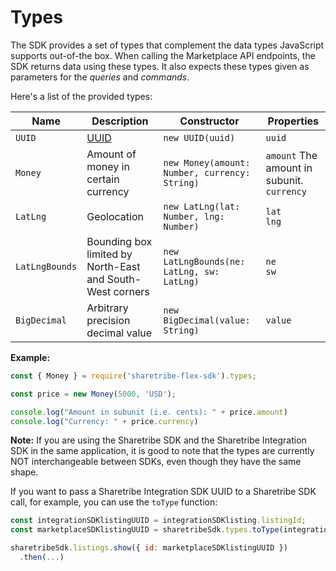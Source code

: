 # Types

The SDK provides a set of types that complement the data types JavaScript
supports out-of-the box. When calling the Marketplace API endpoints, the SDK
returns data using these types. It also expects these types given as parameters
for the *queries* and *commands*.

Here's a list of the provided types:

| Name | Description | Constructor | Properties |
| ---- | ----------- | ----------- | ---------- |
| `UUID` | [UUID](https://en.wikipedia.org/wiki/Universally_unique_identifier) | `new UUID(uuid)` | `uuid`<br /> |
| `Money` | Amount of money in certain currency | `new Money(amount: Number, currency: String)` | `amount` The amount in subunit.<br />`currency`<br /> |
| `LatLng` | Geolocation | `new LatLng(lat: Number, lng: Number)` | `lat`<br />`lng`<br /> |
| `LatLngBounds` | Bounding box limited by North-East and South-West corners | `new LatLngBounds(ne: LatLng, sw: LatLng)` | `ne`<br />`sw`<br /> |
| `BigDecimal` | Arbitrary precision decimal value | `new BigDecimal(value: String)` | `value` |

**Example:**

```js
const { Money } = require('sharetribe-flex-sdk').types;

const price = new Money(5000, 'USD');

console.log("Amount in subunit (i.e. cents): " + price.amount)
console.log("Currency: " + price.currency)
```

**Note:** If you are using the Sharetribe SDK and the Sharetribe Integration SDK 
in the same application, it is good to note that the types are currently 
NOT interchangeable between SDKs, even though they have the same shape. 

If you want to pass a Sharetribe Integration SDK UUID to a Sharetribe SDK
call, for example, you can use the `toType` function:

```js
const integrationSDKlistingUUID = integrationSDKlisting.listingId;
const marketplaceSDKlistingUUID = sharetribeSdk.types.toType(integrationSDKlistingUUID);

sharetribeSdk.listings.show({ id: marketplaceSDKlistingUUID })
  .then(...)
```